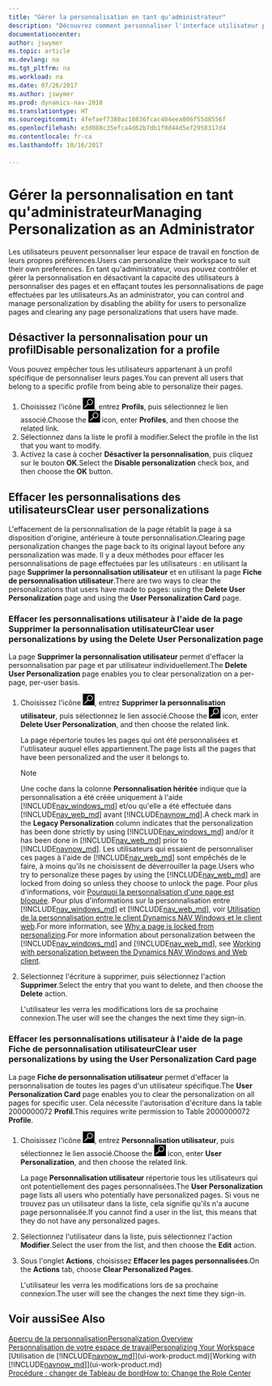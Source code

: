 ```yaml
---
title: "Gérer la personnalisation en tant qu'administrateur"
description: "Découvrez comment personnaliser l'interface utilisateur pour l'adapter à votre méthode de travail."
documentationcenter: 
author: jswymer
ms.topic: article
ms.devlang: na
ms.tgt_pltfrm: na
ms.workload: na
ms.date: 07/26/2017
ms.author: jswymer
ms.prod: dynamics-nav-2018
ms.translationtype: HT
ms.sourcegitcommit: 4fefaef7380ac10836fcac404eea006f55d8556f
ms.openlocfilehash: e3d088c35efca4d62b7db1f0d44d5ef2958317d4
ms.contentlocale: fr-ca
ms.lasthandoff: 10/16/2017

---
```

# <a name="managing-personalization-as-an-administrator"></a><span data-ttu-id="010a2-103">Gérer la personnalisation en tant qu'administrateur</span><span class="sxs-lookup"><span data-stu-id="010a2-103">Managing Personalization as an Administrator</span></span>
<span data-ttu-id="010a2-104">Les utilisateurs peuvent personnaliser leur espace de travail en fonction de leurs propres préférences.</span><span class="sxs-lookup"><span data-stu-id="010a2-104">Users can personalize their workspace to suit their own preferences.</span></span> <span data-ttu-id="010a2-105">En tant qu'administrateur, vous pouvez contrôler et gérer la personnalisation en désactivant la capacité des utilisateurs à personnaliser des pages et en effaçant toutes les personnalisations de page effectuées par les utilisateurs.</span><span class="sxs-lookup"><span data-stu-id="010a2-105">As an administrator, you can control and manage personalization by disabling the ability for users to personalize pages and clearing any page personalizations that users have made.</span></span>

## <a name="disable-personalization-for-a-profile"></a><span data-ttu-id="010a2-106">Désactiver la personnalisation pour un profil</span><span class="sxs-lookup"><span data-stu-id="010a2-106">Disable personalization for a profile</span></span>
<span data-ttu-id="010a2-107">Vous pouvez empêcher tous les utilisateurs appartenant à un profil spécifique de personnaliser leurs pages.</span><span class="sxs-lookup"><span data-stu-id="010a2-107">You can prevent all users that belong to a specific profile from being able to personalize their pages.</span></span>
1.  <span data-ttu-id="010a2-108">Choisissez l'icône ![Page ou rapport pour la recherche](media/ui-search/search_small.png "icône Page ou rapport pour la recherche"), entrez **Profils**, puis sélectionnez le lien associé.</span><span class="sxs-lookup"><span data-stu-id="010a2-108">Choose the ![Search for Page or Report](media/ui-search/search_small.png "Search for Page or Report icon") icon, enter **Profiles**, and then choose the related link.</span></span>
2.  <span data-ttu-id="010a2-109">Sélectionnez dans la liste le profil à modifier.</span><span class="sxs-lookup"><span data-stu-id="010a2-109">Select the profile in the list that you want to modify.</span></span>
3.  <span data-ttu-id="010a2-110">Activez la case à cocher **Désactiver la personnalisation**, puis cliquez sur le bouton **OK**.</span><span class="sxs-lookup"><span data-stu-id="010a2-110">Select the **Disable personalization** check box, and then choose the **OK** button.</span></span>

## <a name="clear-user-personalizations"></a><span data-ttu-id="010a2-111">Effacer les personnalisations des utilisateurs</span><span class="sxs-lookup"><span data-stu-id="010a2-111">Clear user personalizations</span></span>

<span data-ttu-id="010a2-112">L'effacement de la personnalisation de la page rétablit la page à sa disposition d'origine, antérieure à toute personnalisation.</span><span class="sxs-lookup"><span data-stu-id="010a2-112">Clearing page personalization changes the page back to its original layout before any personalization was made.</span></span> <span data-ttu-id="010a2-113">Il y a deux méthodes pour effacer les personnalisations de page effectuées par les utilisateurs : en utilisant la page **Supprimer la personnalisation utilisateur** et en utilisant la page **Fiche de personnalisation utilisateur**.</span><span class="sxs-lookup"><span data-stu-id="010a2-113">There are two ways to clear the personalizations that users have made to pages: using the **Delete User Personalization** page and using the **User Personalization Card** page.</span></span>

### <a name="clear-user-personalizations-by-using-the-delete-user-personalization-page"></a><span data-ttu-id="010a2-114">Effacer les personnalisations utilisateur à l'aide de la page Supprimer la personnalisation utilisateur</span><span class="sxs-lookup"><span data-stu-id="010a2-114">Clear user personalizations by using the Delete User Personalization page</span></span>

<span data-ttu-id="010a2-115">La page **Supprimer la personnalisation utilisateur** permet d'effacer la personnalisation par page et par utilisateur individuellement.</span><span class="sxs-lookup"><span data-stu-id="010a2-115">The **Delete User Personalization** page enables you to clear personalization on a per-page, per-user basis.</span></span>

1.  <span data-ttu-id="010a2-116">Choisissez l'icône ![Page ou rapport pour la recherche](media/ui-search/search_small.png "icône Page ou rapport pour la recherche"), entrez **Supprimer la personnalisation utilisateur**, puis sélectionnez le lien associé.</span><span class="sxs-lookup"><span data-stu-id="010a2-116">Choose the ![Search for Page or Report](media/ui-search/search_small.png "Search for Page or Report icon") icon, enter **Delete User Personalization**, and then choose the related link.</span></span>

    <span data-ttu-id="010a2-117">La page répertorie toutes les pages qui ont été personnalisées et l'utilisateur auquel elles appartiennent.</span><span class="sxs-lookup"><span data-stu-id="010a2-117">The page lists all the pages that have been personalized and the user it belongs to.</span></span>

    >[!NOTE]
    > <span data-ttu-id="010a2-118">Une coche dans la colonne **Personnalisation héritée** indique que la personnalisation a été créée uniquement à l'aide [!INCLUDE[nav_windows_md](includes/nav_windows_md.md)] et/ou qu'elle a été effectuée dans [!INCLUDE[nav_web_md](includes/nav_web_md.md)] avant [!INCLUDE[navnow_md](includes/navnow_md.md)].</span><span class="sxs-lookup"><span data-stu-id="010a2-118">A check mark in the **Legacy Personalization** column indicates that the personalization has been done strictly by using [!INCLUDE[nav_windows_md](includes/nav_windows_md.md)] and/or it has been done in [!INCLUDE[nav_web_md](includes/nav_web_md.md)] prior to [!INCLUDE[navnow_md](includes/navnow_md.md)].</span></span> <span data-ttu-id="010a2-119">Les utilisateurs qui essaient de personnaliser ces pages à l'aide de [!INCLUDE[nav_web_md](includes/nav_web_md.md)] sont empêchés de le faire, à moins qu'ils ne choisissent de déverrouiller la page.</span><span class="sxs-lookup"><span data-stu-id="010a2-119">Users who try to personalize these pages by using the [!INCLUDE[nav_web_md](includes/nav_web_md.md)] are locked from doing so unless they choose to unlock the page.</span></span> <span data-ttu-id="010a2-120">Pour plus d'informations, voir [Pourquoi la personnalisation d'une page est bloquée](ui-personalization-locked.md). Pour plus d'informations sur la personnalisation entre [!INCLUDE[nav_windows_md](includes/nav_windows_md.md)] et [!INCLUDE[nav_web_md](includes/nav_web_md.md)], voir [Utilisation de la personnalisation entre le client Dynamics NAV Windows et le client web](ui-personalization-overview.md#PersonalizationWinWeb).</span><span class="sxs-lookup"><span data-stu-id="010a2-120">For more information, see [Why a page is locked from personalizing](ui-personalization-locked.md).For more information about personalization between the [!INCLUDE[nav_windows_md](includes/nav_windows_md.md)] and [!INCLUDE[nav_web_md](includes/nav_web_md.md)], see [Working with personalization between the Dynamics NAV Windows and Web client](ui-personalization-overview.md#PersonalizationWinWeb).</span></span>

2. <span data-ttu-id="010a2-121">Sélectionnez l'écriture à supprimer, puis sélectionnez l'action **Supprimer**.</span><span class="sxs-lookup"><span data-stu-id="010a2-121">Select the entry that you want to delete, and then choose the **Delete** action.</span></span>

    <span data-ttu-id="010a2-122">L'utilisateur les verra les modifications lors de sa prochaine connexion.</span><span class="sxs-lookup"><span data-stu-id="010a2-122">The user will see the changes the next time they sign-in.</span></span>

### <a name="clear-user-personalizations-by-using-the-user-personalization-card-page"></a><span data-ttu-id="010a2-123">Effacer les personnalisations utilisateur à l'aide de la page Fiche de personnalisation utilisateur</span><span class="sxs-lookup"><span data-stu-id="010a2-123">Clear user personalizations by using the User Personalization Card page</span></span>

<span data-ttu-id="010a2-124">La page **Fiche de personnalisation utilisateur** permet d'effacer la personnalisation de toutes les pages d'un utilisateur spécifique.</span><span class="sxs-lookup"><span data-stu-id="010a2-124">The **User Personalization Card** page enables you to clear the personalization on all pages for specific user.</span></span> <span data-ttu-id="010a2-125">Cela nécessite l'autorisation d'écriture dans la table 2000000072 **Profil**.</span><span class="sxs-lookup"><span data-stu-id="010a2-125">This requires write permission to Table 2000000072 **Profile**.</span></span>

1.  <span data-ttu-id="010a2-126">Choisissez l'icône ![Page ou rapport pour la recherche](media/ui-search/search_small.png "icône Page ou rapport pour la recherche"), entrez **Personnalisation utilisateur**, puis sélectionnez le lien associé.</span><span class="sxs-lookup"><span data-stu-id="010a2-126">Choose the ![Search for Page or Report](media/ui-search/search_small.png "Search for Page or Report icon") icon, enter **User Personalization**, and then choose the related link.</span></span>

    <span data-ttu-id="010a2-127">La page **Personnalisation utilisateur** répertorie tous les utilisateurs qui ont potentiellement des pages personnalisées.</span><span class="sxs-lookup"><span data-stu-id="010a2-127">The **User Personalization** page lists all users who potentially have personalized pages.</span></span> <span data-ttu-id="010a2-128">Si vous ne trouvez pas un utilisateur dans la liste, cela signifie qu'ils n'a aucune page personnalisée.</span><span class="sxs-lookup"><span data-stu-id="010a2-128">If you cannot find a user in the list, this means that they do not have any personalized pages.</span></span>

2. <span data-ttu-id="010a2-129">Sélectionnez l'utilisateur dans la liste, puis sélectionnez l'action **Modifier**.</span><span class="sxs-lookup"><span data-stu-id="010a2-129">Select the user from the list, and then choose the **Edit** action.</span></span>

3.  <span data-ttu-id="010a2-130">Sous l'onglet **Actions**, choisissez **Effacer les pages personnalisées**.</span><span class="sxs-lookup"><span data-stu-id="010a2-130">On the **Actions** tab, choose **Clear Personalized Pages**.</span></span>

    <span data-ttu-id="010a2-131">L'utilisateur les verra les modifications lors de sa prochaine connexion.</span><span class="sxs-lookup"><span data-stu-id="010a2-131">The user will see the changes the next time they sign-in.</span></span>

## <a name="see-also"></a><span data-ttu-id="010a2-132">Voir aussi</span><span class="sxs-lookup"><span data-stu-id="010a2-132">See Also</span></span>
[<span data-ttu-id="010a2-133">Aperçu de la personnalisation</span><span class="sxs-lookup"><span data-stu-id="010a2-133">Personalization Overview</span></span>](ui-personalization-overview.md)  
[<span data-ttu-id="010a2-134">Personnalisation de votre espace de travail</span><span class="sxs-lookup"><span data-stu-id="010a2-134">Personalizing Your Workspace</span></span>](ui-personalization-user.md)  
<span data-ttu-id="010a2-135">[Utilisation de [!INCLUDE[navnow_md](includes/navnow_md.md)]](ui-work-product.md)</span><span class="sxs-lookup"><span data-stu-id="010a2-135">[Working with [!INCLUDE[navnow_md](includes/navnow_md.md)]](ui-work-product.md)</span></span>  
[<span data-ttu-id="010a2-136">Procédure : changer de Tableau de bord</span><span class="sxs-lookup"><span data-stu-id="010a2-136">How to: Change the Role Center</span></span>](change-role.md)  
